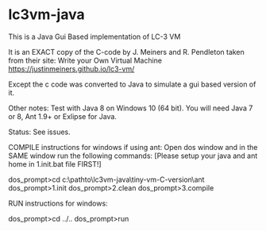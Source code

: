 # lc3vm-java
This is a Java Gui Based implementation of LC-3 VM

It is an EXACT copy of the C-code by J. Meiners and R. Pendleton taken from their site: Write your Own Virtual Machine 
https://justinmeiners.github.io/lc3-vm/

Except the c code was converted to Java to simulate a gui based version of it.

Other notes:
Test with Java 8 on Windows 10 (64 bit). You will need Java 7 or 8, Ant 1.9+ or Exlipse for Java.

Status: See issues.

COMPILE instructions for windows if using ant: Open dos window and in the SAME window run the following commands:
[Please setup your java and ant home in 1.init.bat file FIRST!]

dos_prompt>cd c:\pathto\lc3vm-java\tiny-vm-C-version\ant <br/>
dos_prompt>1.init
dos_prompt>2.clean
dos_prompt>3.compile

RUN instructions for windows:

dos_prompt>cd ../..
dos_prompt>run

